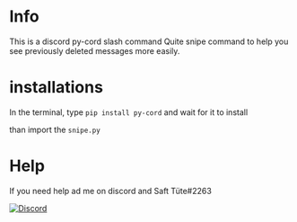 
 
 # Info
 
 This is a discord py-cord slash command
 Quite snipe command to help you see previously deleted messages more easily.
 
 
# installations

In the terminal, type ```pip install py-cord``` and wait for it to install

than import the ```snipe.py```

# Help
If you need help ad me on discord and Saft Tüte#2263

[![Discord](https://img.shields.io/discord/1010577269418377287?color=blue&label=Discord&logo=discord&logoColor=white&style=for-the-badge)](https://discord.gg/qCfzGMuCb4)

